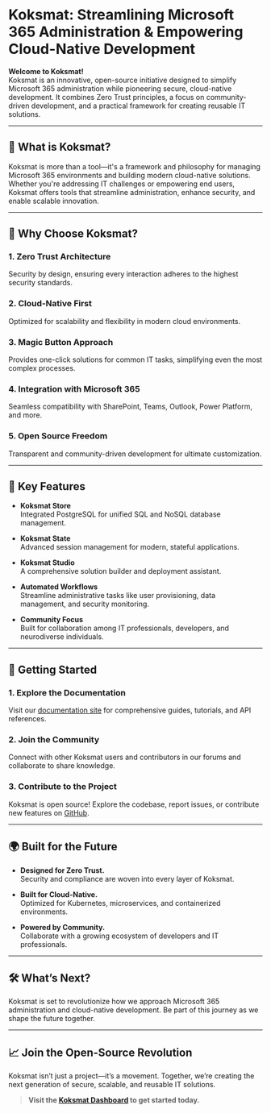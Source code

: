 # Koksmat: Streamlining Microsoft 365 Administration & Empowering Cloud-Native Development

**Welcome to Koksmat!**  
Koksmat is an innovative, open-source initiative designed to simplify Microsoft 365 administration while pioneering secure, cloud-native development. It combines Zero Trust principles, a focus on community-driven development, and a practical framework for creating reusable IT solutions.

---

## 🌟 **What is Koksmat?**

Koksmat is more than a tool—it's a framework and philosophy for managing Microsoft 365 environments and building modern cloud-native solutions. Whether you're addressing IT challenges or empowering end users, Koksmat offers tools that streamline administration, enhance security, and enable scalable innovation.

---

## 🚀 **Why Choose Koksmat?**

### 1. **Zero Trust Architecture**  
Security by design, ensuring every interaction adheres to the highest security standards.

### 2. **Cloud-Native First**  
Optimized for scalability and flexibility in modern cloud environments.

### 3. **Magic Button Approach**  
Provides one-click solutions for common IT tasks, simplifying even the most complex processes.

### 4. **Integration with Microsoft 365**  
Seamless compatibility with SharePoint, Teams, Outlook, Power Platform, and more.

### 5. **Open Source Freedom**  
Transparent and community-driven development for ultimate customization.

---

## 🔑 **Key Features**

- **Koksmat Store**  
  Integrated PostgreSQL for unified SQL and NoSQL database management.

- **Koksmat State**  
  Advanced session management for modern, stateful applications.

- **Koksmat Studio**  
  A comprehensive solution builder and deployment assistant.

- **Automated Workflows**  
  Streamline administrative tasks like user provisioning, data management, and security monitoring.

- **Community Focus**  
  Built for collaboration among IT professionals, developers, and neurodiverse individuals.

---

## 🎯 **Getting Started**

### **1. Explore the Documentation**  
Visit our [documentation site](https://koksmat.com/docs) for comprehensive guides, tutorials, and API references.

### **2. Join the Community**  
Connect with other Koksmat users and contributors in our forums and collaborate to share knowledge.

### **3. Contribute to the Project**  
Koksmat is open source! Explore the codebase, report issues, or contribute new features on [GitHub](https://github.com/koksmat-com).

---

## 🌍 **Built for the Future**

- **Designed for Zero Trust.**  
  Security and compliance are woven into every layer of Koksmat.

- **Built for Cloud-Native.**  
  Optimized for Kubernetes, microservices, and containerized environments.

- **Powered by Community.**  
  Collaborate with a growing ecosystem of developers and IT professionals.

---

## 🛠️ **What’s Next?**

Koksmat is set to revolutionize how we approach Microsoft 365 administration and cloud-native development. Be part of this journey as we shape the future together.

---

## 📈 **Join the Open-Source Revolution**

Koksmat isn’t just a project—it’s a movement. Together, we’re creating the next generation of secure, scalable, and reusable IT solutions.

> **Visit the [Koksmat Dashboard](https://github.com/koksmat-com/koksmat-documentation) to get started today.**

